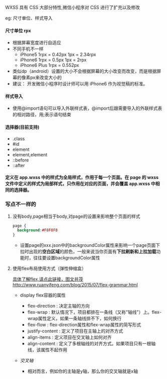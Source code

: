 WXSS 具有 CSS 大部分特性,微信小程序对 CSS 进行了扩充以及修改

eg: 尺寸单位、样式导入
#### 尺寸单位 rpx
* 根据屏幕宽度进行自适应
* 不同手机不一样
  * iPhone5	1rpx = 0.42px	1px = 2.34rpx
  * iPhone6	1rpx = 0.5px	1px = 2rpx
  * iPhone6 Plus	1rpx = 0.552px
* 类似dp（android）设置的大小不会根据屏幕的大小改变而改变，而是根据屏幕的像素px来改变大小的
* 建议： 开发微信小程序时设计师可以用 iPhone6 作为视觉稿的标准。
#### 样式导入
* 使用@import语句可以导入外联样式表，@import后跟需要导入的外联样式表的相对路径，用;表示语句结束
#### 选择器(目前支持)
* .class
* #id
* element
* element,element
* ::before
* ::after
#### 定义在 app.wxss 中的样式为全局样式，作用于每一个页面。在 page 的 wxss 文件中定义的样式为局部样式，只作用在对应的页面，并会覆盖 app.wxss 中相同的选择器。

### 写点不一样的
1. 没有body,page相当于body,对page的设置来影响整个页面的样式

    ```css
    page {
      background:#F8F8F8  
    }
    ```
    * 设置page的xxx.json中的backgroundColor属性来影响一个page页面下拉时出现的**空白区域**的颜色，一般来说当你页面有**下拉刷新和上拉加载**功能时，往往要设置backgroundColor属性
2. 使用flex布局使用方式（弹性伸缩盒）

    [具体了解flex,请点此链接，图文并茂](http://www.ruanyifeng.com/blog/2015/07/flex-grammar.html)
    http://www.ruanyifeng.com/blog/2015/07/flex-grammar.html
    * display flex容器的属性
     
      * flex-direction : 决定主轴的方向
      * flex-wrap : 默认情况下，项目都排在一条线（又称"轴线"）上。flex-wrap属性定义，如果一条轴线排不下，如何换行
      * flex-flow : flex-direction属性和flex-wrap属性的简写形式
      * justify-content : 定义了项目在主轴上的对齐方式
      * align-items : 定义项目在交叉轴上如何对齐 
      * align-content : 定义了多根轴线的对齐方式。如果项目只有一根轴线，该属性不起作用
    * _交叉轴_
      * 相对而言，例如你的主轴是y轴，那么你的交叉轴就是x轴


